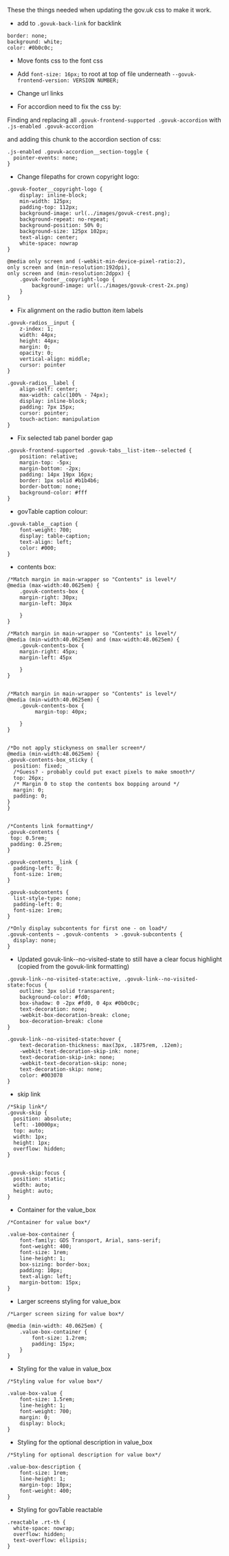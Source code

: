 These the things needed when updating the gov.uk css to make it work.

* add to `.govuk-back-link` for backlink
```
border: none;
background: white;
color: #0b0c0c;
```

* Move fonts css to the font css

* Add `font-size: 16px;` to root at top of file underneath `--govuk-frontend-version: VERSION NUMBER;`


* Change url links

* For accordion need to fix the css by:

 Finding and replacing all `.govuk-frontend-supported .govuk-accordion` with `.js-enabled .govuk-accordion`
 
 and adding this chunk to the accordion section of css:
 
```
.js-enabled .govuk-accordion__section-toggle {
  pointer-events: none;
}
```

* Change filepaths for crown copyright logo:
```
.govuk-footer__copyright-logo {
    display: inline-block;
    min-width: 125px;
    padding-top: 112px;
    background-image: url(../images/govuk-crest.png);
    background-repeat: no-repeat;
    background-position: 50% 0;
    background-size: 125px 102px;
    text-align: center;
    white-space: nowrap
}

@media only screen and (-webkit-min-device-pixel-ratio:2),
only screen and (min-resolution:192dpi),
only screen and (min-resolution:2dppx) {
    .govuk-footer__copyright-logo {
        background-image: url(../images/govuk-crest-2x.png)
    }
}
```

* Fix alignment on the radio button item labels
```
.govuk-radios__input {
    z-index: 1;
    width: 44px;
    height: 44px;
    margin: 0;
    opacity: 0;
    vertical-align: middle;
    cursor: pointer
}

.govuk-radios__label {
    align-self: center;
    max-width: calc(100% - 74px);
    display: inline-block;
    padding: 7px 15px;
    cursor: pointer;
    touch-action: manipulation
}
```

* Fix selected tab panel border gap
```
.govuk-frontend-supported .govuk-tabs__list-item--selected {
    position: relative;
    margin-top: -5px;
    margin-bottom: -2px;
    padding: 14px 19px 16px;
    border: 1px solid #b1b4b6;
    border-bottom: none;
    background-color: #fff
}
```

* govTable caption colour:

```
.govuk-table__caption {
    font-weight: 700;
    display: table-caption;
    text-align: left;
    color: #000;
}
```

* contents box:

```
/*Match margin in main-wrapper so "Contents" is level*/
@media (max-width:40.0625em) {
    .govuk-contents-box {
    margin-right: 30px;
    margin-left: 30px

    }
}

/*Match margin in main-wrapper so "Contents" is level*/
@media (min-width:40.0625em) and (max-width:48.0625em) {
    .govuk-contents-box {
    margin-right: 45px;
    margin-left: 45px

    }
}


/*Match margin in main-wrapper so "Contents" is level*/
@media (min-width:40.0625em) {
    .govuk-contents-box {
         margin-top: 40px;

    }
}


/*Do not apply stickyness on smaller screen*/
@media (min-width:48.0625em) {
.govuk-contents-box_sticky {
  position: fixed;
  /*Guess? - probably could put exact pixels to make smooth*/
  top: 26px;
  /* Margin 0 to stop the contents box bopping around */
  margin: 0;
  padding: 0;
}
}


/*Contents link formatting*/
.govuk-contents {
 top: 0.5rem;
 padding: 0.25rem;
}

.govuk-contents__link {
  padding-left: 0;
  font-size: 1rem;
}

.govuk-subcontents {
  list-style-type: none;
  padding-left: 0;
  font-size: 1rem;
}

/*Only display subcontents for first one - on load*/
.govuk-contents ~ .govuk-contents  > .govuk-subcontents {
  display: none;
}
```

* Updated govuk-link--no-visited-state to still have a clear focus highlight (copied from the govuk-link formatting)

```
.govuk-link--no-visited-state:active, .govuk-link--no-visited-state:focus {
    outline: 3px solid transparent;
    background-color: #fd0;
    box-shadow: 0 -2px #fd0, 0 4px #0b0c0c;
    text-decoration: none;
    -webkit-box-decoration-break: clone;
    box-decoration-break: clone
}

.govuk-link--no-visited-state:hover {
    text-decoration-thickness: max(3px, .1875rem, .12em);
    -webkit-text-decoration-skip-ink: none;
    text-decoration-skip-ink: none;
    -webkit-text-decoration-skip: none;
    text-decoration-skip: none;
    color: #003078
}
```

* skip link
```
/*Skip link*/
.govuk-skip {
  position: absolute;
  left: -10000px;
  top: auto;
  width: 1px;
  height: 1px;
  overflow: hidden;
}


.govuk-skip:focus {
  position: static;
  width: auto;
  height: auto;
}
```

* Container for the value_box
```
/*Container for value box*/

.value-box-container {
    font-family: GDS Transport, Arial, sans-serif;
    font-weight: 400;
    font-size: 1rem;
    line-height: 1;
    box-sizing: border-box;
    padding: 10px;
    text-align: left;
    margin-bottom: 15px;
}
```

* Larger screens styling for value_box
```
/*Larger screen sizing for value box*/

@media (min-width: 40.0625em) {
    .value-box-container {
        font-size: 1.2rem;
        padding: 15px;
    }
}
```

* Styling for the value in value_box
```
/*Styling value for value box*/

.value-box-value {
    font-size: 1.5rem;
    line-height: 1;
    font-weight: 700;
    margin: 0;
    display: block;
}
```

* Styling for the optional description in value_box
```
/*Styling for optional description for value box*/

.value-box-description {
    font-size: 1rem;
    line-height: 1;
    margin-top: 10px;
    font-weight: 400;
}
```

* Styling for govTable reactable
```
.reactable .rt-th {
  white-space: nowrap;
  overflow: hidden;
  text-overflow: ellipsis;
}
```
